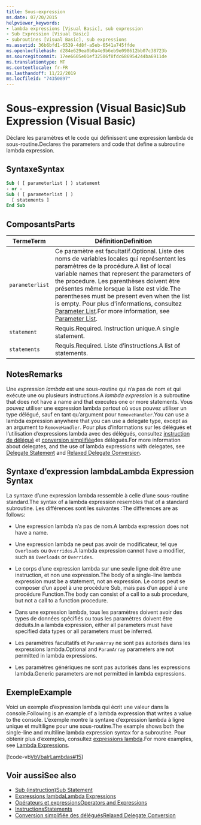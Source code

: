 ```yaml
---
title: Sous-expression
ms.date: 07/20/2015
helpviewer_keywords:
- lambda expressions [Visual Basic], sub expression
- Sub Expression [Visual Basic]
- subroutines [Visual Basic], sub expressions
ms.assetid: 36b6bfd1-6539-4d8f-a5eb-6541a745ffde
ms.openlocfilehash: d284e629ea0b0a4e9b6eb9e098612bb07c38723b
ms.sourcegitcommit: 17ee6605e01ef32506f8fdc686954244ba6911de
ms.translationtype: MT
ms.contentlocale: fr-FR
ms.lasthandoff: 11/22/2019
ms.locfileid: "74350897"
---
```

# <a name="sub-expression-visual-basic"></a><span data-ttu-id="66938-102">Sous-expression (Visual Basic)</span><span class="sxs-lookup"><span data-stu-id="66938-102">Sub Expression (Visual Basic)</span></span>
<span data-ttu-id="66938-103">Déclare les paramètres et le code qui définissent une expression lambda de sous-routine.</span><span class="sxs-lookup"><span data-stu-id="66938-103">Declares the parameters and code that define a subroutine lambda expression.</span></span>  
  
## <a name="syntax"></a><span data-ttu-id="66938-104">Syntaxe</span><span class="sxs-lookup"><span data-stu-id="66938-104">Syntax</span></span>  
  
```vb  
Sub ( [ parameterlist ] ) statement  
- or -  
Sub ( [ parameterlist ] )  
  [ statements ]  
End Sub  
```  
  
## <a name="parts"></a><span data-ttu-id="66938-105">Composants</span><span class="sxs-lookup"><span data-stu-id="66938-105">Parts</span></span>  
  
|<span data-ttu-id="66938-106">Terme</span><span class="sxs-lookup"><span data-stu-id="66938-106">Term</span></span>|<span data-ttu-id="66938-107">Définition</span><span class="sxs-lookup"><span data-stu-id="66938-107">Definition</span></span>|  
|---|---|  
|`parameterlist`|<span data-ttu-id="66938-108">Ce paramètre est facultatif.</span><span class="sxs-lookup"><span data-stu-id="66938-108">Optional.</span></span> <span data-ttu-id="66938-109">Liste des noms de variables locales qui représentent les paramètres de la procédure.</span><span class="sxs-lookup"><span data-stu-id="66938-109">A list of local variable names that represent the parameters of the procedure.</span></span> <span data-ttu-id="66938-110">Les parenthèses doivent être présentes même lorsque la liste est vide.</span><span class="sxs-lookup"><span data-stu-id="66938-110">The parentheses must be present even when the list is empty.</span></span> <span data-ttu-id="66938-111">Pour plus d'informations, consultez [Parameter List](../../../visual-basic/language-reference/statements/parameter-list.md).</span><span class="sxs-lookup"><span data-stu-id="66938-111">For more information, see [Parameter List](../../../visual-basic/language-reference/statements/parameter-list.md).</span></span>|  
|`statement`|<span data-ttu-id="66938-112">Requis.</span><span class="sxs-lookup"><span data-stu-id="66938-112">Required.</span></span> <span data-ttu-id="66938-113">Instruction unique.</span><span class="sxs-lookup"><span data-stu-id="66938-113">A single statement.</span></span>|  
|`statements`|<span data-ttu-id="66938-114">Requis.</span><span class="sxs-lookup"><span data-stu-id="66938-114">Required.</span></span> <span data-ttu-id="66938-115">Liste d’instructions.</span><span class="sxs-lookup"><span data-stu-id="66938-115">A list of statements.</span></span>|  
  
## <a name="remarks"></a><span data-ttu-id="66938-116">Notes</span><span class="sxs-lookup"><span data-stu-id="66938-116">Remarks</span></span>  
 <span data-ttu-id="66938-117">Une *expression lambda* est une sous-routine qui n’a pas de nom et qui exécute une ou plusieurs instructions.</span><span class="sxs-lookup"><span data-stu-id="66938-117">A *lambda expression* is a subroutine that does not have a name and that executes one or more statements.</span></span> <span data-ttu-id="66938-118">Vous pouvez utiliser une expression lambda partout où vous pouvez utiliser un type délégué, sauf en tant qu’argument pour `RemoveHandler`.</span><span class="sxs-lookup"><span data-stu-id="66938-118">You can use a lambda expression anywhere that you can use a delegate type, except as an argument to `RemoveHandler`.</span></span> <span data-ttu-id="66938-119">Pour plus d’informations sur les délégués et l’utilisation d’expressions lambda avec des délégués, consultez [instruction de délégué](../../../visual-basic/language-reference/statements/delegate-statement.md) et [conversion simplifiée](../../../visual-basic/programming-guide/language-features/delegates/relaxed-delegate-conversion.md)des délégués.</span><span class="sxs-lookup"><span data-stu-id="66938-119">For more information about delegates, and the use of lambda expressions with delegates, see [Delegate Statement](../../../visual-basic/language-reference/statements/delegate-statement.md) and [Relaxed Delegate Conversion](../../../visual-basic/programming-guide/language-features/delegates/relaxed-delegate-conversion.md).</span></span>  
  
## <a name="lambda-expression-syntax"></a><span data-ttu-id="66938-120">Syntaxe d’expression lambda</span><span class="sxs-lookup"><span data-stu-id="66938-120">Lambda Expression Syntax</span></span>  
 <span data-ttu-id="66938-121">La syntaxe d’une expression lambda ressemble à celle d’une sous-routine standard.</span><span class="sxs-lookup"><span data-stu-id="66938-121">The syntax of a lambda expression resembles that of a standard subroutine.</span></span> <span data-ttu-id="66938-122">Les différences sont les suivantes :</span><span class="sxs-lookup"><span data-stu-id="66938-122">The differences are as follows:</span></span>  
  
- <span data-ttu-id="66938-123">Une expression lambda n’a pas de nom.</span><span class="sxs-lookup"><span data-stu-id="66938-123">A lambda expression does not have a name.</span></span>  
  
- <span data-ttu-id="66938-124">Une expression lambda ne peut pas avoir de modificateur, tel que `Overloads` ou `Overrides`.</span><span class="sxs-lookup"><span data-stu-id="66938-124">A lambda expression cannot have a modifier, such as `Overloads` or `Overrides`.</span></span>  
  
- <span data-ttu-id="66938-125">Le corps d’une expression lambda sur une seule ligne doit être une instruction, et non une expression.</span><span class="sxs-lookup"><span data-stu-id="66938-125">The body of a single-line lambda expression must be a statement, not an expression.</span></span> <span data-ttu-id="66938-126">Le corps peut se composer d’un appel à une procédure Sub, mais pas d’un appel à une procédure Function.</span><span class="sxs-lookup"><span data-stu-id="66938-126">The body can consist of a call to a sub procedure, but not a call to a function procedure.</span></span>  
  
- <span data-ttu-id="66938-127">Dans une expression lambda, tous les paramètres doivent avoir des types de données spécifiés ou tous les paramètres doivent être déduits.</span><span class="sxs-lookup"><span data-stu-id="66938-127">In a lambda expression, either all parameters must have specified data types or all parameters must be inferred.</span></span>  
  
- <span data-ttu-id="66938-128">Les paramètres facultatifs et `ParamArray` ne sont pas autorisés dans les expressions lambda.</span><span class="sxs-lookup"><span data-stu-id="66938-128">Optional and `ParamArray` parameters are not permitted in lambda expressions.</span></span>  
  
- <span data-ttu-id="66938-129">Les paramètres génériques ne sont pas autorisés dans les expressions lambda.</span><span class="sxs-lookup"><span data-stu-id="66938-129">Generic parameters are not permitted in lambda expressions.</span></span>  
  
## <a name="example"></a><span data-ttu-id="66938-130">Exemple</span><span class="sxs-lookup"><span data-stu-id="66938-130">Example</span></span>  
 <span data-ttu-id="66938-131">Voici un exemple d’expression lambda qui écrit une valeur dans la console.</span><span class="sxs-lookup"><span data-stu-id="66938-131">Following is an example of a lambda expression that writes a value to the console.</span></span> <span data-ttu-id="66938-132">L’exemple montre la syntaxe d’expression lambda à ligne unique et multiligne pour une sous-routine.</span><span class="sxs-lookup"><span data-stu-id="66938-132">The example shows both the single-line and multiline lambda expression syntax for a subroutine.</span></span> <span data-ttu-id="66938-133">Pour obtenir plus d’exemples, consultez [expressions lambda](../../../visual-basic/programming-guide/language-features/procedures/lambda-expressions.md).</span><span class="sxs-lookup"><span data-stu-id="66938-133">For more examples, see [Lambda Expressions](../../../visual-basic/programming-guide/language-features/procedures/lambda-expressions.md).</span></span>  
  
 [!code-vb[VbVbalrLambdas#15](~/samples/snippets/visualbasic/VS_Snippets_VBCSharp/VbVbalrLambdas/VB/Class1.vb#15)]  
  
## <a name="see-also"></a><span data-ttu-id="66938-134">Voir aussi</span><span class="sxs-lookup"><span data-stu-id="66938-134">See also</span></span>

- [<span data-ttu-id="66938-135">Sub (instruction)</span><span class="sxs-lookup"><span data-stu-id="66938-135">Sub Statement</span></span>](../../../visual-basic/language-reference/statements/sub-statement.md)
- [<span data-ttu-id="66938-136">Expressions lambda</span><span class="sxs-lookup"><span data-stu-id="66938-136">Lambda Expressions</span></span>](../../../visual-basic/programming-guide/language-features/procedures/lambda-expressions.md)
- [<span data-ttu-id="66938-137">Opérateurs et expressions</span><span class="sxs-lookup"><span data-stu-id="66938-137">Operators and Expressions</span></span>](../../../visual-basic/programming-guide/language-features/operators-and-expressions/index.md)
- [<span data-ttu-id="66938-138">Instructions</span><span class="sxs-lookup"><span data-stu-id="66938-138">Statements</span></span>](../../../visual-basic/programming-guide/language-features/statements.md)
- [<span data-ttu-id="66938-139">Conversion simplifiée des délégués</span><span class="sxs-lookup"><span data-stu-id="66938-139">Relaxed Delegate Conversion</span></span>](../../../visual-basic/programming-guide/language-features/delegates/relaxed-delegate-conversion.md)
